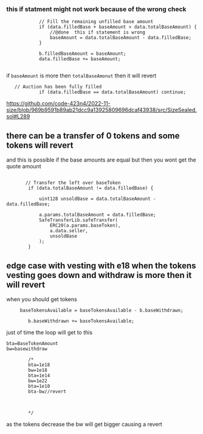### this if statment might not  work because of the wrong check 
```
            // Fill the remaining unfilled base amount
            if (data.filledBase + baseAmount > data.totalBaseAmount) {
                //@done  this if statement is wrong
                baseAmount = data.totalBaseAmount - data.filledBase;
            }

            b.filledBaseAmount = baseAmount;
            data.filledBase += baseAmount;
        
```
if `baseAmount`  is  more then `totalBaseAmonut`  then it will revert 
```
   // Auction has been fully filled
            if (data.filledBase == data.totalBaseAmount) continue;

```
https://github.com/code-423n4/2022-11-size/blob/969b9591b89ab21dcc9a13925809696dcaf43938/src/SizeSealed.sol#L289
## there can be a transfer of 0 tokens and some tokens will revert
and this is possible if the base amounts are equal but then you wont get the quote amount 
```

       // Transfer the left over baseToken
        if (data.totalBaseAmount != data.filledBase) {
 
            uint128 unsoldBase = data.totalBaseAmount - data.filledBase;

            a.params.totalBaseAmount = data.filledBase;
            SafeTransferLib.safeTransfer(
                ERC20(a.params.baseToken),
                a.data.seller,
                unsoldBase
            );
        }
```
## edge case with vesting with e18 when the tokens vesting goes down and withdraw is more then  it will revert 
when you  should get tokens 
```
     baseTokensAvailable = baseTokensAvailable - b.baseWithdrawn;

        b.baseWithdrawn += baseTokensAvailable;

```
just of time the loop will get to this 
```
bta=BaseTokenAmount
bw=basewithdraw

        /*
        bta=1e18
        bw=1e18
        bta=1e14
        bw=1e22
        bta=1e10
        bta-bw//revert 



        */
```
as the tokens decrease the bw will get bigger causing a revert